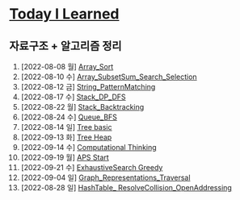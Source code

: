 # [Today I Learned](/../..)

## 자료구조 + 알고리즘 정리

1. [2022-08-08 월] [Array_Sort](./0808_Array_Sort.md)
2. [2022-08-10 수] [Array_SubsetSum_Search_Selection](./0810_Array_SubsetSum_Search_Selection.md)
3. [2022-08-12 금] [String_PatternMatching](./0812_String_PatternMatching.md)
4. [2022-08-17 수] [Stack_DP_DFS](./0817_Stack_DP_DFS.md)
5. [2022-08-22 월] [Stack_Backtracking](./0822_Stack_Backtracking.md)
6. [2022-08-24 수] [Queue_BFS](./0824_Queue_BFS.md)
7. [2022-08-14 일] [Tree basic](https://github.com/kimsixsue/CS-Study/blob/master/kimsixsue/Tree.md)
8. [2022-09-13 화] [Tree Heap](./0913_Tree_Heap.md)
9. [2022-09-14 수] [Computational Thinking](./0914_ComputationalThinking.md)
10. [2022-09-19 월] [APS Start](./0919_APS_Start.md)
11. [2022-09-21 수] [ExhaustiveSearch Greedy](./0921_ExhaustiveSearch_Greedy.md)
12. [2022-09-04 일] [Graph_Representations_Traversal](https://github.com/kimsixsue/CS-Study/blob/master/kimsixsue/Graph_Representations_Traversal.md)
13. [2022-08-28 일] [HashTable_ ResolveCollision_OpenAddressing](https://github.com/kimsixsue/CS-Study/blob/master/kimsixsue/Open_Addressing.md)
